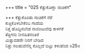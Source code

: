 +++
title = "025 ಕೆತ್ತುಕೊಣ್ಡಾ ನಾಚಿಕೆಗೆ"

+++
ಕೆತ್ತುಕೊಂಡಾ ನಾಚಿಕೆಗೆ ನೆರೆ  
ಕುತ್ತಿಕೊಳಬೇಕೆಂಬ ಗಾದೆಯ  
ನಿತ್ತ ಹೊದ್ದಿಸಬೇಡ ನಾವಂಜುವೆವು ಕಾಳಗಕೆ  
ತೆತ್ತಿಗನು ನೀನಹಿತನಂತಿರೆ  
ಮಿತ್ತುವಹರೇ ನಿನಗೆ ಬೇಡಿದ  
ನಿತ್ತು ಸಲಹುವೆನೆನ್ನ ಕೊಲ್ಲದೆ ಬಿಟ್ಟು ಕಳುಹೆಂದ     ॥25॥